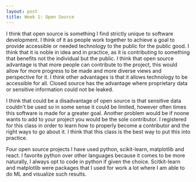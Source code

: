```yaml
---
layout: post
title: Week 1: Open Source
---
```


I think that open source is something I find strictly unique to software development. I think of it as people work together to achieve a goal to provide accessible or needed technology to the public for the public good. I think that it is noble in idea and in practice, as it is contributing to something that benefits not the individual but the public. I think that open source advantage is that more people can contribute to the project, this would allow for more progress to be made and more diverse views and perspective for it. I think other advantages is that it allows technology to be accessible for all. Closed source has the advantage where proprietary data or sensitive information could not be leaked. 

I think that could be a disadvantage of open source is that sensitive data couldn't be used so in some sense it could be limited, however often times this software is made for a greater goal. Another problem would be if noone wants to add to your project you would be the sole contributor. I registered for this class in order to learn how to properly become a contributor and the right ways to go about it. I think that this class is the best way to put this into practice.


Four open source projects I have used python, scikit-learn, matplotlib and react. I favorite python over other languages because it comes to be more naturally, I always opt to code in python if given the choice. Scitkit-learn and matplotlib were packages that I used for work a lot where I am able to do ML and visualize such results.
